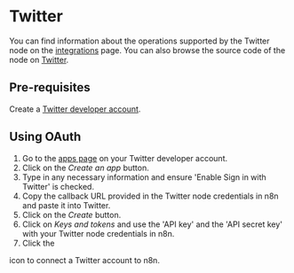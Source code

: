 # Twitter

You can find information about the operations supported by the Twitter node on the [integrations](https://n8n.io/integrations/n8n-nodes-base.twitter) page. You can also browse the source code of the node on [Twitter](https://github.com/n8n-io/n8n/tree/master/packages/nodes-base/nodes/Twitter).

## Pre-requisites

Create a [Twitter developer account](https://developer.twitter.com/).

## Using OAuth

1. Go to the [apps page](https://developer.twitter.com/en/apps) on your Twitter developer account.
2. Click on the *Create an app* button.
3. Type in any necessary information and ensure 'Enable Sign in with Twitter' is checked. 
4. Copy the callback URL provided in the Twitter node credentials in n8n and paste it into Twitter.
5. Click on the *Create* button.
6. Click on *Keys and tokens* and use the 'API key' and the 'API secret key' with your Twitter node credentials in n8n.
7. Click the <svg width="1em" height="1em" viewBox="0 0 16 16" class="bi bi-arrow-clockwise" fill="currentColor" xmlns="http://www.w3.org/2000/svg">
  <path fill-rule="evenodd" d="M3.17 6.706a5 5 0 0 1 7.103-3.16.5.5 0 1 0 .454-.892A6 6 0 1 0 13.455 5.5a.5.5 0 0 0-.91.417 5 5 0 1 1-9.375.789z"/>
  <path fill-rule="evenodd" d="M8.147.146a.5.5 0 0 1 .707 0l2.5 2.5a.5.5 0 0 1 0 .708l-2.5 2.5a.5.5 0 1 1-.707-.708L10.293 3 8.147.854a.5.5 0 0 1 0-.708z"/>
</svg> icon to connect a Twitter account to n8n.
